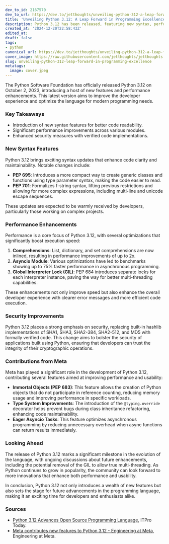 ```yaml
---
dev_to_id: 2167570
dev_to_url: https://dev.to/jetthoughts/unveiling-python-312-a-leap-forward-in-programming-excellence-47bb
title: 'Unveiling Python 3.12: A Leap Forward in Programming Excellence'
description: Python 3.12 has been released, featuring new syntax, performance enhancements, and security improvements, marking a significant step forward for the programming language.
created_at: '2024-12-20T22:58:43Z'
edited_at:
draft: false
tags:
- python
canonical_url: https://dev.to/jetthoughts/unveiling-python-312-a-leap-forward-in-programming-excellence-47bb
cover_image: https://raw.githubusercontent.com/jetthoughts/jetthoughts.github.io/master/content/blog/unveiling-python-312-leap-forward-in-programming-excellence/cover.jpeg
slug: unveiling-python-312-leap-forward-in-programming-excellence
metatags:
  image: cover.jpeg
---
```

The Python Software Foundation has officially released Python 3.12 on October 2, 2023, introducing a host of new features and performance enhancements. This latest version aims to improve the developer experience and optimize the language for modern programming needs.

### Key Takeaways

*   Introduction of new syntax features for better code readability.
*   Significant performance improvements across various modules.
*   Enhanced security measures with verified code implementations.

### New Syntax Features

Python 3.12 brings exciting syntax updates that enhance code clarity and maintainability. Notable changes include:

*   **PEP 695**: Introduces a more compact way to create generic classes and functions using type parameter syntax, making the code easier to read.
*   **PEP 701**: Formalizes f-string syntax, lifting previous restrictions and allowing for more complex expressions, including multi-line and unicode escape sequences.

These updates are expected to be warmly received by developers, particularly those working on complex projects.

### Performance Enhancements

Performance is a core focus of Python 3.12, with several optimizations that significantly boost execution speed:

1.  **Comprehensions**: List, dictionary, and set comprehensions are now inlined, resulting in performance improvements of up to 2x.
2.  **Asyncio Module**: Various optimizations have led to benchmarks showing up to 75% faster performance in asynchronous programming.
3.  **Global Interpreter Lock (GIL)**: PEP 684 introduces separate locks for each interpreter instance, paving the way for better multi-threading capabilities.

These enhancements not only improve speed but also enhance the overall developer experience with clearer error messages and more efficient code execution.

### Security Improvements

Python 3.12 places a strong emphasis on security, replacing built-in hashlib implementations of SHA1, SHA3, SHA2-384, SHA2-512, and MD5 with formally verified code. This change aims to bolster the security of applications built using Python, ensuring that developers can trust the integrity of their cryptographic operations.

### Contributions from Meta

Meta has played a significant role in the development of Python 3.12, contributing several features aimed at improving performance and usability:

*   **Immortal Objects (PEP 683)**: This feature allows the creation of Python objects that do not participate in reference counting, reducing memory usage and improving performance in specific workloads.
*   **Type System Improvements**: The introduction of the `@typing.override` decorator helps prevent bugs during class inheritance refactoring, enhancing code maintainability.
*   **Eager Asyncio Tasks**: This feature optimizes asynchronous programming by reducing unnecessary overhead when async functions can return results immediately.

### Looking Ahead

The release of Python 3.12 marks a significant milestone in the evolution of the language, with ongoing discussions about future enhancements, including the potential removal of the GIL to allow true multi-threading. As Python continues to grow in popularity, the community can look forward to more innovations that enhance both performance and usability.

In conclusion, Python 3.12 not only introduces a wealth of new features but also sets the stage for future advancements in the programming language, making it an exciting time for developers and enthusiasts alike.

### Sources

*   [Python 3.12 Advances Open Source Programming Language](https://www.itprotoday.com/python/python-3-12-advances-open-source-programming-language-with-new-features), ITPro Today.
*   [Meta contributes new features to Python 3.12 - Engineering at Meta](https://engineering.fb.com/2023/10/05/developer-tools/python-312-meta-new-features/), Engineering at Meta.